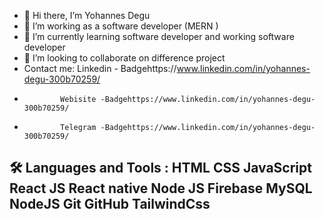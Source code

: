 - 👋 Hi there, I’m Yohannes Degu
- 👀 I’m working as a software developer (MERN )
- 🌱 I’m currently learning software developer and working software developer
- 💞️ I’m looking to collaborate on difference project
- Contact me: Linkedin - Badgehttps://www.linkedin.com/in/yohannes-degu-300b70259/
-             Webisite -Badgehttps://www.linkedin.com/in/yohannes-degu-300b70259/
-             Telegram -Badgehttps://www.linkedin.com/in/yohannes-degu-300b70259/


🛠️ Languages and Tools :
HTML  CSS  JavaScript  React JS React native Node JS Firebase  MySQL  NodeJS  Git GitHub TailwindCss
-   
<!---
Yohannes14/Yohannes14 is a ✨ special ✨ repository because its `README.md` (this file) appears on your GitHub profile.
You can click the Preview link to take a look at your changes.
--->
